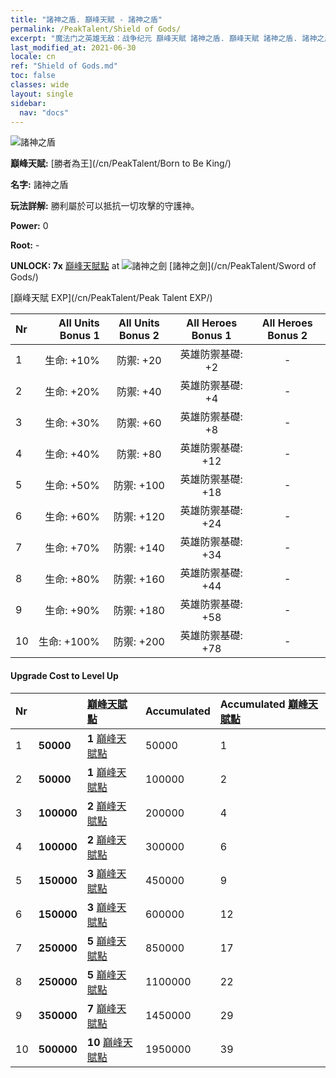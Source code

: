 ```yaml
---
title: "諸神之盾. 巔峰天賦 - 諸神之盾"
permalink: /PeakTalent/Shield of Gods/
excerpt: "魔法门之英雄无敌：战争纪元 巔峰天賦 諸神之盾. 巔峰天賦 諸神之盾. 諸神之盾"
last_modified_at: 2021-06-30
locale: cn
ref: "Shield of Gods.md"
toc: false
classes: wide
layout: single
sidebar:
  nav: "docs"
---
```


  ![諸神之盾](/images/pt/talent_4502.png)

  **巔峰天賦:** [勝者為王](/cn/PeakTalent/Born to Be King/)

  **名字:** 諸神之盾

  **玩法詳解:** 勝利屬於可以抵抗一切攻擊的守護神。

  **Power:** 0

  **Root:** -

  **UNLOCK: 7x** [巔峰天賦點](/cn/Items/con_934/) at ![諸神之劍](/images/pt/talent_4501.png) [諸神之劍](/cn/PeakTalent/Sword of Gods/)

  [巔峰天賦 EXP](/cn/PeakTalent/Peak Talent EXP/)

  | Nr | All Units Bonus 1 | All Units Bonus 2 | All Heroes Bonus 1 | All Heroes Bonus 2 |
  |:---|--------------:|:-------------:|:-------------:|:-------------:|
  | 1 | 生命: +10% | 防禦: +20 | 英雄防禦基礎: +2 | - |
  | 2 | 生命: +20% | 防禦: +40 | 英雄防禦基礎: +4 | - |
  | 3 | 生命: +30% | 防禦: +60 | 英雄防禦基礎: +8 | - |
  | 4 | 生命: +40% | 防禦: +80 | 英雄防禦基礎: +12 | - |
  | 5 | 生命: +50% | 防禦: +100 | 英雄防禦基礎: +18 | - |
  | 6 | 生命: +60% | 防禦: +120 | 英雄防禦基礎: +24 | - |
  | 7 | 生命: +70% | 防禦: +140 | 英雄防禦基礎: +34 | - |
  | 8 | 生命: +80% | 防禦: +160 | 英雄防禦基礎: +44 | - |
  | 9 | 生命: +90% | 防禦: +180 | 英雄防禦基礎: +58 | - |
  | 10 | 生命: +100% | 防禦: +200 | 英雄防禦基礎: +78 | - |


#### Upgrade Cost to Level Up

  | Nr | <i class="fas fa-coins"/> | [巔峰天賦點](/cn/Items/con_934/) | Accumulated <i class="fas fa-coins"/> | Accumulated [巔峰天賦點](/cn/Items/con_934/) |
  |:---|:--------------|:-------------|:-------------|:-------------|
  | 1 | **50000** | **1** [巔峰天賦點](/cn/Items/con_934/) | 50000 | 1 |
  | 2 | **50000** | **1** [巔峰天賦點](/cn/Items/con_934/) | 100000 | 2 |
  | 3 | **100000** | **2** [巔峰天賦點](/cn/Items/con_934/) | 200000 | 4 |
  | 4 | **100000** | **2** [巔峰天賦點](/cn/Items/con_934/) | 300000 | 6 |
  | 5 | **150000** | **3** [巔峰天賦點](/cn/Items/con_934/) | 450000 | 9 |
  | 6 | **150000** | **3** [巔峰天賦點](/cn/Items/con_934/) | 600000 | 12 |
  | 7 | **250000** | **5** [巔峰天賦點](/cn/Items/con_934/) | 850000 | 17 |
  | 8 | **250000** | **5** [巔峰天賦點](/cn/Items/con_934/) | 1100000 | 22 |
  | 9 | **350000** | **7** [巔峰天賦點](/cn/Items/con_934/) | 1450000 | 29 |
  | 10 | **500000** | **10** [巔峰天賦點](/cn/Items/con_934/) | 1950000 | 39 |
